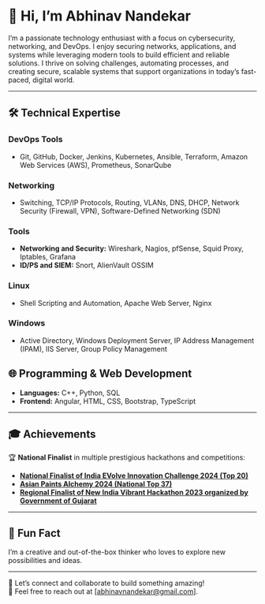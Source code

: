 # 👋 Hi, I’m **Abhinav Nandekar**

I’m a passionate technology enthusiast with a focus on cybersecurity, networking, and DevOps. I enjoy securing networks, applications, and systems while leveraging modern tools to build efficient and reliable solutions. I thrive on solving challenges, automating processes, and creating secure, scalable systems that support organizations in today’s fast-paced, digital world.

---

## 🛠️ **Technical Expertise**

### **DevOps Tools**
- Git, GitHub, Docker, Jenkins, Kubernetes, Ansible, Terraform, Amazon Web Services (AWS), Prometheus, SonarQube

### **Networking**
- Switching, TCP/IP Protocols, Routing, VLANs, DNS, DHCP, Network Security (Firewall, VPN), Software-Defined Networking (SDN)

### **Tools**
- **Networking and Security:** Wireshark, Nagios, pfSense, Squid Proxy, Iptables, Grafana
- **ID/PS and SIEM:** Snort, AlienVault OSSIM

### **Linux**
- Shell Scripting and Automation, Apache Web Server, Nginx

### **Windows**
- Active Directory, Windows Deployment Server, IP Address Management (IPAM), IIS Server, Group Policy Management  

## 🌐 **Programming & Web Development**
- **Languages:** C++, Python, SQL  
- **Frontend:** Angular, HTML, CSS, Bootstrap, TypeScript  

---

## 🎓 Achievements
🏆 **National Finalist** in multiple prestigious hackathons and competitions:
- [**National Finalist of India EVolve Innovation Challenge 2024 (Top 20)**](https://www.linkedin.com/in/abhinavnandekar/details/honors/1733488415137/single-media-viewer/?profileId=ACoAADj7F3oBCTUHdTepdMHyBwDqTjx0yYDunhA)
- [**Asian Paints Alchemy 2024 (National Top 37)**](https://www.linkedin.com/in/abhinavnandekar/details/honors/1732302136354/single-media-viewer/?profileId=ACoAADj7F3oBCTUHdTepdMHyBwDqTjx0yYDunhA)
- [**Regional Finalist of New India Vibrant Hackathon 2023 organized by Government of Gujarat**](https://www.linkedin.com/in/abhinavnandekar/details/honors/1732302279046/single-media-viewer/?profileId=ACoAADj7F3oBCTUHdTepdMHyBwDqTjx0yYDunhA)

---

## 🌟 **Fun Fact**
I’m a creative and out-of-the-box thinker who loves to explore new possibilities and ideas.

---

💬 Let’s connect and collaborate to build something amazing!  
📧 Feel free to reach out at [abhinavnandekar@gmail.com].
